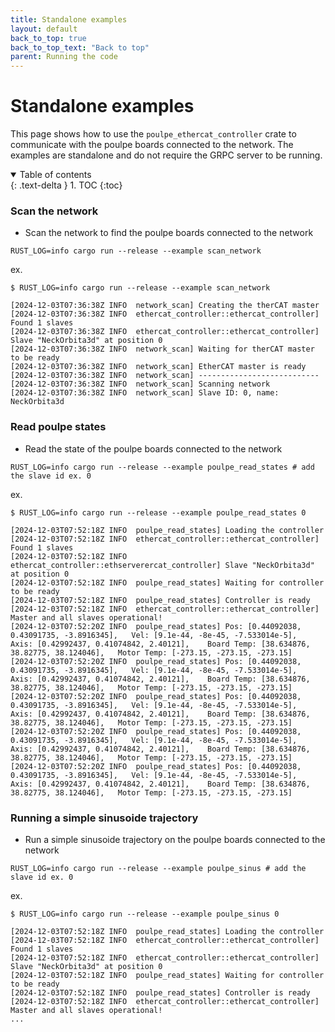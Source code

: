 ```yaml
---
title: Standalone examples
layout: default
back_to_top: true
back_to_top_text: "Back to top"
parent: Running the code
---
```




# Standalone examples

This page shows how to use the `poulpe_ethercat_controller` crate to communicate with the poulpe boards connected to the network. The examples are standalone and do not require the GRPC server to be running.


<details open markdown="block">
  <summary>
    Table of contents
  </summary>
  {: .text-delta }
1. TOC
{:toc}
</details>


### Scan the network

- Scan the network to find the poulpe boards connected to the network

```shell
RUST_LOG=info cargo run --release --example scan_network
```

ex.

```shell
$ RUST_LOG=info cargo run --release --example scan_network

[2024-12-03T07:36:38Z INFO  network_scan] Creating the therCAT master
[2024-12-03T07:36:38Z INFO  ethercat_controller::ethercat_controller] Found 1 slaves
[2024-12-03T07:36:38Z INFO  ethercat_controller::ethercat_controller] Slave "NeckOrbita3d" at position 0
[2024-12-03T07:36:38Z INFO  network_scan] Waiting for therCAT master to be ready
[2024-12-03T07:36:38Z INFO  network_scan] EtherCAT master is ready
[2024-12-03T07:36:38Z INFO  network_scan] ---------------------------
[2024-12-03T07:36:38Z INFO  network_scan] Scanning network
[2024-12-03T07:36:38Z INFO  network_scan] Slave ID: 0, name: NeckOrbita3d

```

### Read poulpe states

- Read the state of the poulpe boards connected to the network

```shell
RUST_LOG=info cargo run --release --example poulpe_read_states # add the slave id ex. 0
```

ex.

```shell
$ RUST_LOG=info cargo run --release --example poulpe_read_states 0

[2024-12-03T07:52:18Z INFO  poulpe_read_states] Loading the controller
[2024-12-03T07:52:18Z INFO  ethercat_controller::ethercat_controller] Found 1 slaves
[2024-12-03T07:52:18Z INFO  ethercat_controller::ethserverercat_controller] Slave "NeckOrbita3d" at position 0
[2024-12-03T07:52:18Z INFO  poulpe_read_states] Waiting for controller to be ready
[2024-12-03T07:52:18Z INFO  poulpe_read_states] Controller is ready
[2024-12-03T07:52:18Z INFO  ethercat_controller::ethercat_controller] Master and all slaves operational!
[2024-12-03T07:52:20Z INFO  poulpe_read_states] Pos: [0.44092038, 0.43091735, -3.8916345], 	 Vel: [9.1e-44, -8e-45, -7.533014e-5],	 Axis: [0.42992437, 0.41074842, 2.40121], 	 Board Temp: [38.634876, 38.82775, 38.124046], 	 Motor Temp: [-273.15, -273.15, -273.15]
[2024-12-03T07:52:20Z INFO  poulpe_read_states] Pos: [0.44092038, 0.43091735, -3.8916345], 	 Vel: [9.1e-44, -8e-45, -7.533014e-5],	 Axis: [0.42992437, 0.41074842, 2.40121], 	 Board Temp: [38.634876, 38.82775, 38.124046], 	 Motor Temp: [-273.15, -273.15, -273.15]
[2024-12-03T07:52:20Z INFO  poulpe_read_states] Pos: [0.44092038, 0.43091735, -3.8916345], 	 Vel: [9.1e-44, -8e-45, -7.533014e-5],	 Axis: [0.42992437, 0.41074842, 2.40121], 	 Board Temp: [38.634876, 38.82775, 38.124046], 	 Motor Temp: [-273.15, -273.15, -273.15]
[2024-12-03T07:52:20Z INFO  poulpe_read_states] Pos: [0.44092038, 0.43091735, -3.8916345], 	 Vel: [9.1e-44, -8e-45, -7.533014e-5],	 Axis: [0.42992437, 0.41074842, 2.40121], 	 Board Temp: [38.634876, 38.82775, 38.124046], 	 Motor Temp: [-273.15, -273.15, -273.15]
[2024-12-03T07:52:20Z INFO  poulpe_read_states] Pos: [0.44092038, 0.43091735, -3.8916345], 	 Vel: [9.1e-44, -8e-45, -7.533014e-5],	 Axis: [0.42992437, 0.41074842, 2.40121], 	 Board Temp: [38.634876, 38.82775, 38.124046], 	 Motor Temp: [-273.15, -273.15, -273.15]

```

### Running a simple sinusoide trajectory

- Run a simple sinusoide trajectory on the poulpe boards connected to the network

```shell
RUST_LOG=info cargo run --release --example poulpe_sinus # add the slave id ex. 0
```

ex.

```shell
$ RUST_LOG=info cargo run --release --example poulpe_sinus 0

[2024-12-03T07:52:18Z INFO  poulpe_read_states] Loading the controller
[2024-12-03T07:52:18Z INFO  ethercat_controller::ethercat_controller] Found 1 slaves
[2024-12-03T07:52:18Z INFO  ethercat_controller::ethercat_controller] Slave "NeckOrbita3d" at position 0
[2024-12-03T07:52:18Z INFO  poulpe_read_states] Waiting for controller to be ready
[2024-12-03T07:52:18Z INFO  poulpe_read_states] Controller is ready
[2024-12-03T07:52:18Z INFO  ethercat_controller::ethercat_controller] Master and all slaves operational!
...
```

